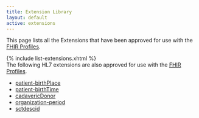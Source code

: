 ```yaml
---
title: Extension Library
layout: default
active: extensions
---
```


This page lists all the Extensions that have been approved for use with the <a href="profiles.html">FHIR Profiles</a>.
<br />

{% include list-extensions.xhtml %}
<br>
The following HL7 extensions are also approved for use with the <a href="profiles.html">FHIR Profiles</a>.

- [patient-birthPlace](http://hl7.org/fhir/StructureDefinition/patient-birthPlace)
- [patient-birthTime](http://hl7.org/fhir/StructureDefinition/patient-birthTime)
- [cadavericDonor](http://hl7.org/fhir/StructureDefinition/patient-cadavericDonor)
- [organization-period](http://hl7.org/fhir/StructureDefinition/organization-period)
- [sctdescid](http://hl7.org/fhir/StructureDefinition/coding-sctdescid)